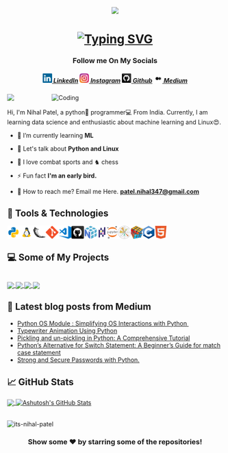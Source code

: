 <div id='emoji.img' align='center'>
<img width="60" src="https://emojis.slackmojis.com/emojis/images/1531849430/4246/blob-sunglasses.gif?1531849430">

<h1 align="center">
  <a href="https://git.io/typing-svg"><img src="https://readme-typing-svg.demolab.com?font=Fixedsys&duration=4000&pause=700&color=20F700&center=true&width=435&lines=Hello%2C+Fellow+%3Ccoder%2F%3E!;+I'm+Nihal%2C+Welcome+To+My+Profile.;Thank+You+For+Visiting!" alt="Typing SVG" /></a>
</h1> </div>

<h3 align="center">Follow me On My Socials</h3>

<h5 align="center">
  <a href="https://www.linkedin.com/in/niihal-patel/" title="LinkedIn Profile"><img width="22" src="images/linkedin.svg"> LinkedIn</a>
  <a href="https://www.instagram.com/_its.nihal/" title="Instagram Profile"><img width="22" src="images/instagram.svg"> Instagram</a>
  <a href="https://www.github.com/its-nihal-patel/" title="Github Profile"><img width="22" src="images/github.svg"> Github</a>
  <a href="https://medium.com/@techytales" title="Medium Profile"><img width="20" src="images/medium.svg"> Medium</a>
</h5>

<img align="right" alt="Coding" width="400" src="https://media.giphy.com/media/zhYSVCirREeIZtONCI/giphy.gif">

![](https://komarev.com/ghpvc/?username=its-nihal-patel)


Hi, I'm Nihal Patel, a python🐍 programmer‍💻 From India. Currently, I am learning data science and enthusiastic about machine learning and Linux😍.

- 📘 I’m currently learning **ML**

- 💬 Let's talk about **Python and Linux**

- 🥊 I love combat sports and ♞ chess

- ⚡ Fun fact **I'm an early bird.**

- 📮 How to reach me? Email me Here. **patel.nihal347@gmail.com**


## 🔧 Tools & Technologies
<div style="display: flex; flex-wrap: wrap;">
    <img title="Python" height="30" src="images/python.svg">
    <img title="Linux" height="30" src="images/linux.svg">
    <img title="Flask" height="30" src="images/flask.svg">
    <img title="Git" height="30" src="images/git-original.svg">
    <img title="Visual Studio Code" height="30" src="images/vscode.svg">
    <img title="GitHub" height="30" src="images/github.svg">
    <img title="NumPy" height="30" src="images/numpy.svg">
    <img title="Jupyter Notebook" height="30" src="images/Pandas.svg">
    <img title="Matplotlib" height="30" src="images/jupyter.svg">
    <img title="Pandas" height="30" src="images/matplotlib.svg">
    <img title="Problem Solving" height="30" src="images/problemSolving.png">
    <img title="C" height="30" src="images/c.svg">
    <img title="HTML5" height="30" src="images/html.svg">
</div>

## 💻 Some of My Projects
<br/>
<div>
  <a align="left" href="https://github.com/its-nihal-patel/FIFA-DataAnalysis">
  <img align="center" src="https://github-readme-stats.vercel.app/api/pin/?username=its-nihal-patel&repo=FIFA-DataAnalysis&title_color=ffffff&text_color=c9cacc&icon_color=2bbc8a&bg_color=1d1f21" />
</a> 

<a align="left" href="https://github.com/its-nihal-patel/FileHive">
  <img align="center" src="https://github-readme-stats.vercel.app/api/pin/?username=its-nihal-patel&repo=FileHive&title_color=ffffff&text_color=c9cacc&icon_color=2bbc8a&bg_color=1d1f21" />
</a> 

<a align="right" href="https://github.com/its-nihal-patel/URL-Shortner">
  <img align="center" src="https://github-readme-stats.vercel.app/api/pin/?username=its-nihal-patel&repo=URL-Shortner&title_color=ffffff&text_color=c9cacc&icon_color=2bbc8a&bg_color=1d1f21" />
</a> 

<a align="right" href="https://github.com/its-nihal-patel/Qr_Code-Generator">
  <img align="center" src="https://github-readme-stats.vercel.app/api/pin/?username=its-nihal-patel&repo=Qr_Code-Generator&title_color=ffffff&text_color=c9cacc&icon_color=2bbc8a&bg_color=1d1f21" />
</a>
</div>

## 📝 Latest blog posts from Medium
<!-- BLOG-POST-LIST:START -->
- [Python OS Module : Simplifying OS Interactions with Python ️](https://techytales.medium.com/python-os-module-simplifying-os-interactions-with-python-%EF%B8%8F-dbb182bc5bf8?source=rss-2573d876836f------2)
- [Typewriter Animation Using Python](https://techytales.medium.com/typewriter-animation-using-python-7f4275e812bf?source=rss-2573d876836f------2)
- [Pickling and un-pickling in Python: A Comprehensive Tutorial](https://techytales.medium.com/pickling-and-un-pickling-in-python-a-comprehensive-tutorial-2047ad7273a0?source=rss-2573d876836f------2)
- [Python’s Alternative for Switch Statement: A Beginner’s Guide for match case statement](https://techytales.medium.com/pythons-switch-statement-a-beginner-s-guide-4aaffef29cb5?source=rss-2573d876836f------2)
- [Strong and Secure Passwords with Python.](https://techytales.medium.com/strong-and-secure-passwords-with-python-bfcbbfd8cc8c?source=rss-2573d876836f------2)
<!-- BLOG-POST-LIST:END -->

## 📈 GitHub Stats
<a href="https://github.com/its-nihal-patel/its-nihal-patel">
  <img align="center" src="https://github-readme-stats.vercel.app/api/top-langs/?username=its-nihal-patel&hide=java,html&title_color=ffffff&text_color=c9cacc&icon_color=2bbc8a&bg_color=1d1f21" />
</a>
<a href="https://github.com/its-nihal-patel/its-nihal-patel">
  <img align="center" src="https://github-readme-stats.vercel.app/api?username=its-nihal-patel&show_icons=true&line_height=27&count_private=true&title_color=ffffff&text_color=c9cacc&icon_color=2bbc8a&bg_color=1d1f21" alt="Ashutosh's GitHub Stats" />
</a>
<br/><br/>

<p><img align="center" src="https://github-readme-streak-stats.herokuapp.com/?user=its-nihal-patel&" alt="its-nihal-patel" /></p>

<div align="center">
  <h3> Show some ❤️ by starring some of the repositories! </h3>
</div>
